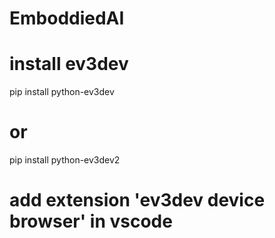 # EmboddiedAI



# install ev3dev
pip install python-ev3dev

# or
pip install python-ev3dev2


# add extension 'ev3dev device browser' in vscode